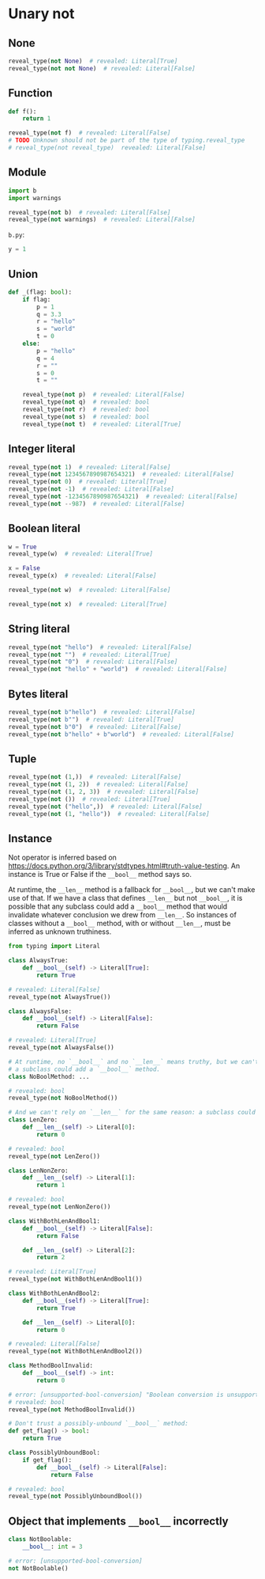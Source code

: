 # Unary not

## None

```py
reveal_type(not None)  # revealed: Literal[True]
reveal_type(not not None)  # revealed: Literal[False]
```

## Function

```py
def f():
    return 1

reveal_type(not f)  # revealed: Literal[False]
# TODO Unknown should not be part of the type of typing.reveal_type
# reveal_type(not reveal_type)  revealed: Literal[False]
```

## Module

```py
import b
import warnings

reveal_type(not b)  # revealed: Literal[False]
reveal_type(not warnings)  # revealed: Literal[False]
```

`b.py`:

```py
y = 1
```

## Union

```py
def _(flag: bool):
    if flag:
        p = 1
        q = 3.3
        r = "hello"
        s = "world"
        t = 0
    else:
        p = "hello"
        q = 4
        r = ""
        s = 0
        t = ""

    reveal_type(not p)  # revealed: Literal[False]
    reveal_type(not q)  # revealed: bool
    reveal_type(not r)  # revealed: bool
    reveal_type(not s)  # revealed: bool
    reveal_type(not t)  # revealed: Literal[True]
```

## Integer literal

```py
reveal_type(not 1)  # revealed: Literal[False]
reveal_type(not 1234567890987654321)  # revealed: Literal[False]
reveal_type(not 0)  # revealed: Literal[True]
reveal_type(not -1)  # revealed: Literal[False]
reveal_type(not -1234567890987654321)  # revealed: Literal[False]
reveal_type(not --987)  # revealed: Literal[False]
```

## Boolean literal

```py
w = True
reveal_type(w)  # revealed: Literal[True]

x = False
reveal_type(x)  # revealed: Literal[False]

reveal_type(not w)  # revealed: Literal[False]

reveal_type(not x)  # revealed: Literal[True]
```

## String literal

```py
reveal_type(not "hello")  # revealed: Literal[False]
reveal_type(not "")  # revealed: Literal[True]
reveal_type(not "0")  # revealed: Literal[False]
reveal_type(not "hello" + "world")  # revealed: Literal[False]
```

## Bytes literal

```py
reveal_type(not b"hello")  # revealed: Literal[False]
reveal_type(not b"")  # revealed: Literal[True]
reveal_type(not b"0")  # revealed: Literal[False]
reveal_type(not b"hello" + b"world")  # revealed: Literal[False]
```

## Tuple

```py
reveal_type(not (1,))  # revealed: Literal[False]
reveal_type(not (1, 2))  # revealed: Literal[False]
reveal_type(not (1, 2, 3))  # revealed: Literal[False]
reveal_type(not ())  # revealed: Literal[True]
reveal_type(not ("hello",))  # revealed: Literal[False]
reveal_type(not (1, "hello"))  # revealed: Literal[False]
```

## Instance

Not operator is inferred based on
<https://docs.python.org/3/library/stdtypes.html#truth-value-testing>. An instance is True or False
if the `__bool__` method says so.

At runtime, the `__len__` method is a fallback for `__bool__`, but we can't make use of that. If we
have a class that defines `__len__` but not `__bool__`, it is possible that any subclass could add a
`__bool__` method that would invalidate whatever conclusion we drew from `__len__`. So instances of
classes without a `__bool__` method, with or without `__len__`, must be inferred as unknown
truthiness.

```py
from typing import Literal

class AlwaysTrue:
    def __bool__(self) -> Literal[True]:
        return True

# revealed: Literal[False]
reveal_type(not AlwaysTrue())

class AlwaysFalse:
    def __bool__(self) -> Literal[False]:
        return False

# revealed: Literal[True]
reveal_type(not AlwaysFalse())

# At runtime, no `__bool__` and no `__len__` means truthy, but we can't rely on that, because
# a subclass could add a `__bool__` method.
class NoBoolMethod: ...

# revealed: bool
reveal_type(not NoBoolMethod())

# And we can't rely on `__len__` for the same reason: a subclass could add `__bool__`.
class LenZero:
    def __len__(self) -> Literal[0]:
        return 0

# revealed: bool
reveal_type(not LenZero())

class LenNonZero:
    def __len__(self) -> Literal[1]:
        return 1

# revealed: bool
reveal_type(not LenNonZero())

class WithBothLenAndBool1:
    def __bool__(self) -> Literal[False]:
        return False

    def __len__(self) -> Literal[2]:
        return 2

# revealed: Literal[True]
reveal_type(not WithBothLenAndBool1())

class WithBothLenAndBool2:
    def __bool__(self) -> Literal[True]:
        return True

    def __len__(self) -> Literal[0]:
        return 0

# revealed: Literal[False]
reveal_type(not WithBothLenAndBool2())

class MethodBoolInvalid:
    def __bool__(self) -> int:
        return 0

# error: [unsupported-bool-conversion] "Boolean conversion is unsupported for type `MethodBoolInvalid`"
# revealed: bool
reveal_type(not MethodBoolInvalid())

# Don't trust a possibly-unbound `__bool__` method:
def get_flag() -> bool:
    return True

class PossiblyUnboundBool:
    if get_flag():
        def __bool__(self) -> Literal[False]:
            return False

# revealed: bool
reveal_type(not PossiblyUnboundBool())
```

## Object that implements `__bool__` incorrectly

<!-- snapshot-diagnostics -->

```py
class NotBoolable:
    __bool__: int = 3

# error: [unsupported-bool-conversion]
not NotBoolable()
```
